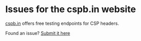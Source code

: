 # Issues for the cspb.in website

[cspb.in](https://cspb.in/) offers free testing endpoints for CSP headers. 

Found an issue? [Submit it here](https://github.com/CSPBin/site/issues)
